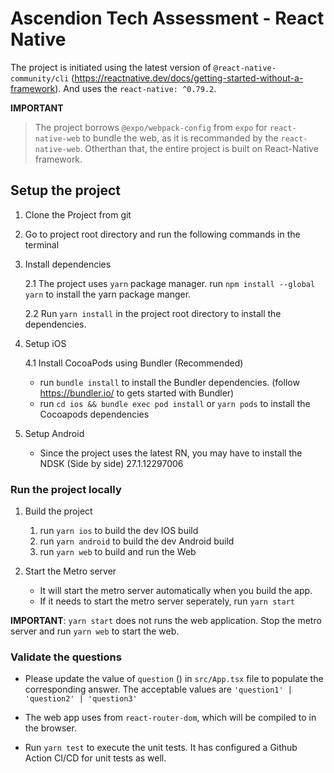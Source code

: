# Ascendion Tech Assessment - React Native

The project is initiated using the latest version of `@react-native-community/cli` (https://reactnative.dev/docs/getting-started-without-a-framework).
And uses the `react-native: ^0.79.2`.

**IMPORTANT**

> The project borrows `@expo/webpack-config` from `expo` for `react-native-web` to bundle the web, as it is recommanded by the `react-native-web`. Otherthan that, the entire project is built on React-Native framework.

## Setup the project

1. Clone the Project from git
2. Go to project root directory and run the following commands in the terminal
3. Install dependencies

   2.1 The project uses `yarn` package manager. run `npm install --global yarn` to install the yarn package manger.

   2.2 Run `yarn install` in the project root directory to install the dependencies.

4. Setup iOS

   4.1 Install CocoaPods using Bundler (Recommended)

   - run `bundle install` to install the Bundler dependencies. (follow https://bundler.io/ to gets started with Bundler)
   - run `cd ios && bundle exec pod install` or `yarn pods` to install the Cocoapods dependencies

5. Setup Android

   - Since the project uses the latest RN, you may have to install the NDSK (Side by side) 27.1.12297006

### Run the project locally

1. Build the project
   1. run `yarn ios` to build the dev IOS build
   2. run `yarn android` to build the dev Android build
   3. run `yarn web` to build and run the Web
2. Start the Metro server

   - It will start the metro server automatically when you build the app.
   - If it needs to start the metro server seperately, run `yarn start`

**IMPORTANT**: `yarn start` does not runs the web application. Stop the metro server and run `yarn web` to start the web.

### Validate the questions

- Please update the value of `question` () in `src/App.tsx` file to populate the corresponding answer. The acceptable values are `'question1' | 'question2' | 'question3'`

- The web app uses <Link> from `react-router-dom`, which will be compiled to <a> in the browser.

- Run `yarn test` to execute the unit tests. It has configured a Github Action CI/CD for unit tests as well.
